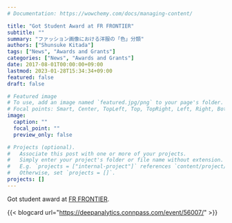 ```yaml
---
# Documentation: https://wowchemy.com/docs/managing-content/

title: "Got Student Award at FR FRONTIER"
subtitle: ""
summary: "ファッション画像における洋服の「色」分類"
authors: ["Shunsuke Kitada"]
tags: ["News", "Awards and Grants"]
categories: ["News", "Awards and Grants"]
date: 2017-08-01T00:00:00+09:00
lastmod: 2023-01-28T15:34:34+09:00
featured: false
draft: false

# Featured image
# To use, add an image named `featured.jpg/png` to your page's folder.
# Focal points: Smart, Center, TopLeft, Top, TopRight, Left, Right, BottomLeft, Bottom, BottomRight.
image:
  caption: ""
  focal_point: ""
  preview_only: false

# Projects (optional).
#   Associate this post with one or more of your projects.
#   Simply enter your project's folder or file name without extension.
#   E.g. `projects = ["internal-project"]` references `content/project/deep-learning/index.md`.
#   Otherwise, set `projects = []`.
projects: []
---
```


Got student award at [FR FRONTIER](https://deepanalytics.connpass.com/event/56007/).

{{< blogcard url="https://deepanalytics.connpass.com/event/56007/" >}}
